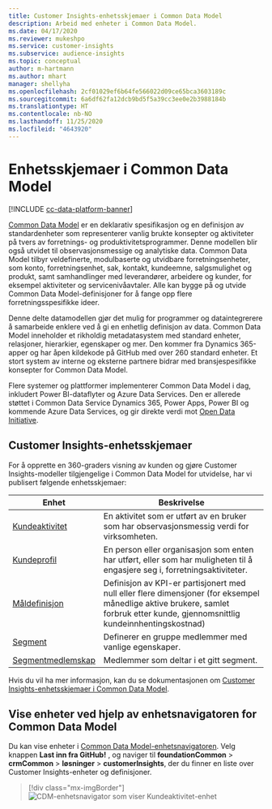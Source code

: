 ```yaml
---
title: Customer Insights-enhetsskjemaer i Common Data Model
description: Arbeid med enheter i Common Data Model.
ms.date: 04/17/2020
ms.reviewer: mukeshpo
ms.service: customer-insights
ms.subservice: audience-insights
ms.topic: conceptual
author: m-hartmann
ms.author: mhart
manager: shellyha
ms.openlocfilehash: 2cf01029ef6b64fe566022d09ce65bca3603189c
ms.sourcegitcommit: 6a6df62fa12dcb9bd5f5a39cc3ee0e2b3988184b
ms.translationtype: HT
ms.contentlocale: nb-NO
ms.lasthandoff: 11/25/2020
ms.locfileid: "4643920"
---
```

# <a name="entity-schemas-in-common-data-model"></a>Enhetsskjemaer i Common Data Model

[!INCLUDE [cc-data-platform-banner](../includes/cc-data-platform-banner.md)]

[Common Data Model](https://docs.microsoft.com/common-data-model/) er en deklarativ spesifikasjon og en definisjon av standardenheter som representerer vanlig brukte konsepter og aktiviteter på tvers av forretnings- og produktivitetsprogrammer. Denne modellen blir også utvidet til observasjonsmessige og analytiske data. Common Data Model tilbyr veldefinerte, modulbaserte og utvidbare forretningsenheter, som konto, forretningsenhet, sak, kontakt, kundeemne, salgsmulighet og produkt, samt samhandlinger med leverandører, arbeidere og kunder, for eksempel aktiviteter og servicenivåavtaler. Alle kan bygge på og utvide Common Data Model-definisjoner for å fange opp flere forretningsspesifikke ideer.

Denne delte datamodellen gjør det mulig for programmer og dataintegrerere å samarbeide enklere ved å gi en enhetlig definisjon av data. Common Data Model inneholder et rikholdig metadatasystem med standard enheter, relasjoner, hierarkier, egenskaper og mer. Den kommer fra Dynamics 365-apper og har åpen kildekode på GitHub med over 260 standard enheter. Et stort system av interne og eksterne partnere bidrar med bransjespesifikke konsepter for Common Data Model.

Flere systemer og plattformer implementerer Common Data Model i dag, inkludert Power BI-dataflyter og Azure Data Services. Den er allerede støttet i Common Data Service Dynamics 365, Power Apps, Power BI og kommende Azure Data Services, og gir direkte verdi mot [Open Data Initiative](https://www.microsoft.com/open-data-initiative).

## <a name="customer-insights-entity-schemas"></a>Customer Insights-enhetsskjemaer

For å opprette en 360-graders visning av kunden og gjøre Customer Insights-modeller tilgjengelige i Common Data Model for utvidelse, har vi publisert følgende enhetsskjemaer:

| Enhet | Beskrivelse |
|---------|---------|
|[Kundeaktivitet](https://docs.microsoft.com/common-data-model/schema/core/applicationcommon/foundationcommon/crmcommon/solutions/customerinsights/customeractivity) | En aktivitet som er utført av en bruker som har observasjonsmessig verdi for virksomheten. |
|[Kundeprofil](https://docs.microsoft.com/common-data-model/schema/core/applicationcommon/foundationcommon/crmcommon/solutions/customerinsights/customerprofile) | En person eller organisasjon som enten har utført, eller som har muligheten til å engasjere seg i, forretningsaktiviteter. |
|[Måldefinisjon](https://docs.microsoft.com/common-data-model/schema/core/applicationcommon/foundationcommon/crmcommon/solutions/customerinsights/measuredefinition) | Definisjon av KPI-er partisjonert med null eller flere dimensjoner (for eksempel månedlige aktive brukere, samlet forbruk etter kunde, gjennomsnittlig kundeinnhentingskostnad) |
|[Segment](https://docs.microsoft.com/common-data-model/schema/core/applicationcommon/foundationcommon/crmcommon/solutions/customerinsights/segment) | Definerer en gruppe medlemmer med vanlige egenskaper. |
|[Segmentmedlemskap](https://docs.microsoft.com/common-data-model/schema/core/applicationcommon/foundationcommon/crmcommon/solutions/customerinsights/segmentmembership) | Medlemmer som deltar i et gitt segment. |

Hvis du vil ha mer informasjon, kan du se dokumentasjonen om [Customer Insights-enhetsskjemaer i Common Data Model](https://docs.microsoft.com/common-data-model/schema/core/applicationcommon/foundationcommon/crmcommon/solutions/customerinsights/overview).

## <a name="view-entities-using-the-common-data-model-entity-navigator"></a>Vise enheter ved hjelp av enhetsnavigatoren for Common Data Model

Du kan vise enheter i [Common Data Model-enhetsnavigatoren](https://microsoft.github.io/CDM/). Velg knappen **Last inn fra GitHub!** , og naviger til **foundationCommon** > **crmCommon** > **løsninger** > **customerInsights**, der du finner en liste over Customer Insights-enheter og definisjoner.
> [!div class="mx-imgBorder"]
> ![CDM-enhetsnavigator som viser Kundeaktivitet-enhet](media/CDM-entity-navigator.png "CDM-enhetsnavigator som viser Kundeaktivitet-enhet")
